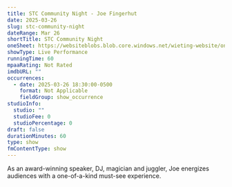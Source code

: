 ```yaml
---
title: STC Community Night - Joe Fingerhut
date: 2025-03-26
slug: stc-community-night
dateRange: Mar 26
shortTitle: STC Community Night
oneSheet: https://websiteblobs.blob.core.windows.net/wieting-website/one-sheet/Dark_Blue___Orange_Modern_Simple_Volunteer_Needed_Announcement.png
showType: Live Performance
runningTime: 60
mpaaRating: Not Rated
imdbURL: ""
occurrences:
  - date: 2025-03-26 18:30:00-0500
    format: Not Applicable
    fieldGroup: show_occurrence
studioInfo:
  studio: ""
  studioFee: 0
  studioPercentage: 0
draft: false
durationMinutes: 60
type: show
fmContentType: show
---
```

As an award-winning speaker, DJ, magician and juggler, Joe energizes audiences with a one-of-a-kind must-see experience.  